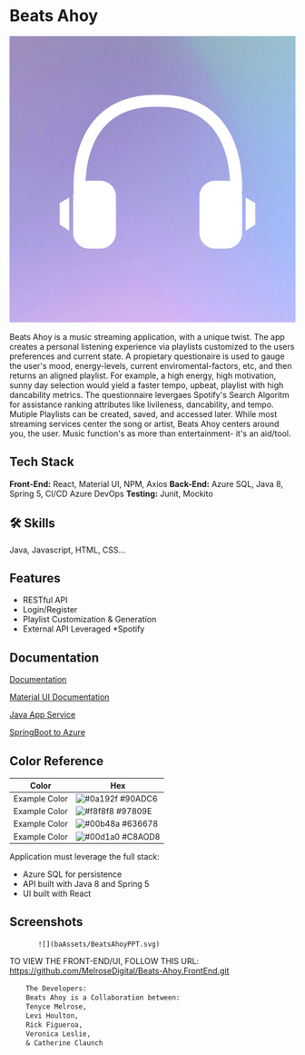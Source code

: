 
# Beats Ahoy

![](baAssets/img1.svg)

Beats Ahoy is a music streaming application, with a unique twist. The app creates a personal listening experience via playlists customized to the users preferences and current state. 
A propietary questionaire is used to gauge the user's mood, energy-levels, current enviromental-factors, etc, and then returns an aligned playlist. For example, a high energy, high motivation, sunny day selection would yield a faster tempo, upbeat, playlist with high dancability metrics. The questionnaire levergaes Spotify's Search Algoritm for assistance ranking attributes like livileness, 
dancability, and tempo. 
Mutiple Playlists can be created, saved, and accessed later. 
While most streaming services center the song or artist, Beats Ahoy centers around you, the user. Music function's as more than entertainment- it's an aid/tool.


## Tech Stack

**Front-End:** React, Material UI, NPM, Axios
**Back-End:** Azure SQL, Java 8, Spring 5, 
              CI/CD Azure DevOps
**Testing:** Junit, Mockito



## 🛠 Skills
Java, Javascript, HTML, CSS...




## Features

- RESTful API
- Login/Register
- Playlist Customization
  & Generation
- External API Leveraged
  *Spotify


## Documentation

[Documentation](https://linktodocumentation)

[Material UI Documentation](https://mui.com/material-ui/getting-started/overview/)

[Java App Service](https://docs.microsoft.com/en-us/azure/app-service/quickstart-java?pivots=platform-linux-development-environment-maven&tabs=javase)

[SpringBoot to Azure](https://dev.to/azure/the-easy-way-to-deploy-a-spring-boot-application-to-production-on-azure-2joi)

## Color Reference

| Color             | Hex                                                                |
| ----------------- | ------------------------------------------------------------------ |
| Example Color | ![#0a192f](https://via.placeholder.com/10/0a192f?text=+) #90ADC6 |
| Example Color | ![#f8f8f8](https://via.placeholder.com/10/f8f8f8?text=+) #97809E |
| Example Color | ![#00b48a](https://via.placeholder.com/10/00b48a?text=+) #636678 |
| Example Color | ![#00d1a0](https://via.placeholder.com/10/00b48a?text=+) #C8AOD8 |

Application must leverage the full stack:

* Azure SQL for persistence
* API built with Java 8 and Spring 5
* UI built with React

## Screenshots

           ![](baAssets/BeatsAhoyPPT.svg)
           

  TO VIEW THE FRONT-END/UI, FOLLOW THIS URL:
https://github.com/MelroseDigital/Beats-Ahoy.FrontEnd.git


        The Developers: 
        Beats Ahoy is a Collaboration between: 
        Tenyce Melrose,
        Levi Houlton,
        Rick Figueroa,
        Veronica Leslie, 
        & Catherine Claunch
